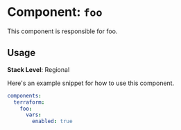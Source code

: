 # Component: `foo`

This component is responsible for foo.

## Usage

**Stack Level**: Regional

Here's an example snippet for how to use this component.

```yaml
components:
  terraform:
    foo:
      vars:
        enabled: true
```

<!-- BEGINNING OF PRE-COMMIT-TERRAFORM DOCS HOOK -->

<!-- END OF PRE-COMMIT-TERRAFORM DOCS HOOK -->

